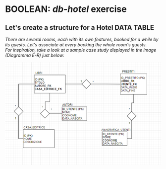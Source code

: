 **BOOLEAN**: *db-hotel* exercise
================================
Let's create a structure for a Hotel DATA TABLE
--------------------------------------------------------------

*There are several rooms, each with its own features, booked for a while by its guests.
Let's associate at every booking the whole room's guests.  
For inspiration, take a look at a sample case study displayed in the image (Diagramma E-R) just below:*

![Image](img/sample.png "icon")
